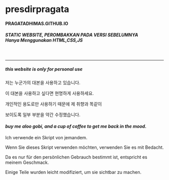 # presdirpragata
<p><h4>PRAGATADHIMAS.GITHUB.IO</p></h4>
<h5>STATIC WEBSITE, PEROMBAKKAN PADA VERSI SEBELUMNYA<br><b>Hanya Menggunakan HTML,CSS,JS</h5></b></br>
<hr></hr>
<i><h5>this website is only for personal use</i></h5>
<p>저는 누군가의 대본을 사용하고 있습니다.</p>
이 대본을 사용하고 싶다면 현명하게 사용하세요.
<p>개인적인 용도로만 사용하기 때문에 제 취향과 똑같이</p>
보이도록 일부 부분을 약간 수정했습니다.</p>
<i><h4>buy me aloo gobi, and a cup of coffee to get me back in the mood.</i></h4>
<p> Ich verwende ein Skript von jemandem. </p>
Wenn Sie dieses Skript verwenden möchten, verwenden Sie es mit Bedacht.
<p> Da es nur für den persönlichen Gebrauch bestimmt ist, entspricht es meinem Geschmack. </p>
<p>Einige Teile wurden leicht modifiziert, um sie sichtbar zu machen. </p>
